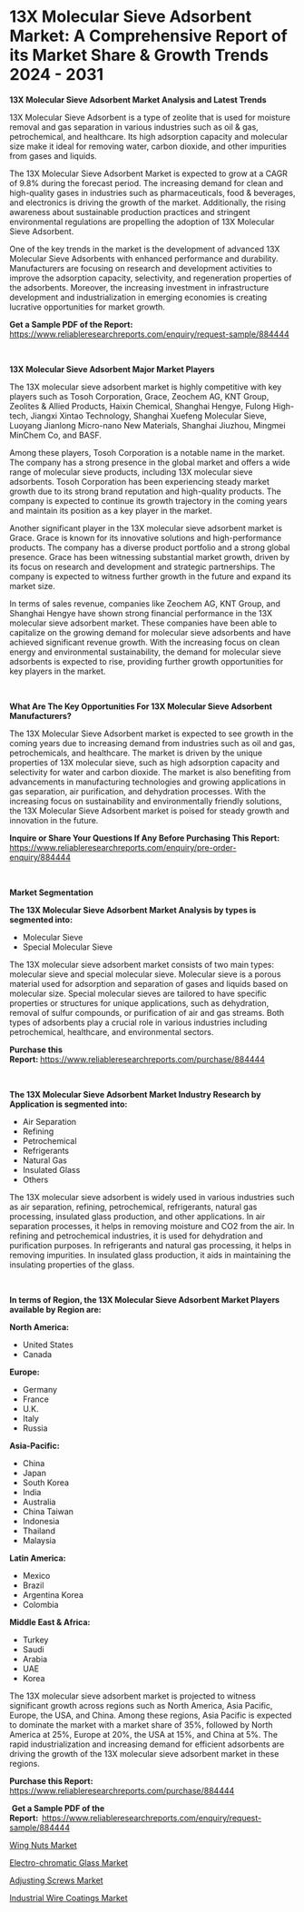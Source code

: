 <p><h1>13X Molecular Sieve Adsorbent Market: A Comprehensive Report of its Market Share & Growth Trends 2024 - 2031</h1></p><p><strong>13X Molecular Sieve Adsorbent Market Analysis and Latest Trends</strong></p>
<p><p>13X Molecular Sieve Adsorbent is a type of zeolite that is used for moisture removal and gas separation in various industries such as oil & gas, petrochemical, and healthcare. Its high adsorption capacity and molecular size make it ideal for removing water, carbon dioxide, and other impurities from gases and liquids.</p><p>The 13X Molecular Sieve Adsorbent Market is expected to grow at a CAGR of 9.8% during the forecast period. The increasing demand for clean and high-quality gases in industries such as pharmaceuticals, food & beverages, and electronics is driving the growth of the market. Additionally, the rising awareness about sustainable production practices and stringent environmental regulations are propelling the adoption of 13X Molecular Sieve Adsorbent.</p><p>One of the key trends in the market is the development of advanced 13X Molecular Sieve Adsorbents with enhanced performance and durability. Manufacturers are focusing on research and development activities to improve the adsorption capacity, selectivity, and regeneration properties of the adsorbents. Moreover, the increasing investment in infrastructure development and industrialization in emerging economies is creating lucrative opportunities for market growth.</p></p>
<p><strong>Get a Sample PDF of the Report:&nbsp;</strong> <a href="https://www.reliableresearchreports.com/enquiry/request-sample/884444">https://www.reliableresearchreports.com/enquiry/request-sample/884444</a></p>
<p>&nbsp;</p>
<p><strong>13X Molecular Sieve Adsorbent Major Market Players</strong></p>
<p><p>The 13X molecular sieve adsorbent market is highly competitive with key players such as Tosoh Corporation, Grace, Zeochem AG, KNT Group, Zeolites & Allied Products, Haixin Chemical, Shanghai Hengye, Fulong High-tech, Jiangxi Xintao Technology, Shanghai Xuefeng Molecular Sieve, Luoyang Jianlong Micro-nano New Materials, Shanghai Jiuzhou, Mingmei MinChem Co, and BASF.</p><p>Among these players, Tosoh Corporation is a notable name in the market. The company has a strong presence in the global market and offers a wide range of molecular sieve products, including 13X molecular sieve adsorbents. Tosoh Corporation has been experiencing steady market growth due to its strong brand reputation and high-quality products. The company is expected to continue its growth trajectory in the coming years and maintain its position as a key player in the market.</p><p>Another significant player in the 13X molecular sieve adsorbent market is Grace. Grace is known for its innovative solutions and high-performance products. The company has a diverse product portfolio and a strong global presence. Grace has been witnessing substantial market growth, driven by its focus on research and development and strategic partnerships. The company is expected to witness further growth in the future and expand its market size.</p><p>In terms of sales revenue, companies like Zeochem AG, KNT Group, and Shanghai Hengye have shown strong financial performance in the 13X molecular sieve adsorbent market. These companies have been able to capitalize on the growing demand for molecular sieve adsorbents and have achieved significant revenue growth. With the increasing focus on clean energy and environmental sustainability, the demand for molecular sieve adsorbents is expected to rise, providing further growth opportunities for key players in the market.</p></p>
<p>&nbsp;</p>
<p><strong>What Are The Key Opportunities For 13X Molecular Sieve Adsorbent Manufacturers?</strong></p>
<p><p>The 13X Molecular Sieve Adsorbent market is expected to see growth in the coming years due to increasing demand from industries such as oil and gas, petrochemicals, and healthcare. The market is driven by the unique properties of 13X molecular sieve, such as high adsorption capacity and selectivity for water and carbon dioxide. The market is also benefiting from advancements in manufacturing technologies and growing applications in gas separation, air purification, and dehydration processes. With the increasing focus on sustainability and environmentally friendly solutions, the 13X Molecular Sieve Adsorbent market is poised for steady growth and innovation in the future.</p></p>
<p><strong>Inquire or Share Your Questions If Any Before Purchasing This Report:</strong> <a href="https://www.reliableresearchreports.com/enquiry/pre-order-enquiry/884444">https://www.reliableresearchreports.com/enquiry/pre-order-enquiry/884444</a></p>
<p>&nbsp;</p>
<p><strong>Market Segmentation</strong></p>
<p><strong>The 13X Molecular Sieve Adsorbent Market Analysis by types is segmented into:</strong></p>
<p><ul><li>Molecular Sieve</li><li>Special Molecular Sieve</li></ul></p>
<p><p>The 13X molecular sieve adsorbent market consists of two main types: molecular sieve and special molecular sieve. Molecular sieve is a porous material used for adsorption and separation of gases and liquids based on molecular size. Special molecular sieves are tailored to have specific properties or structures for unique applications, such as dehydration, removal of sulfur compounds, or purification of air and gas streams. Both types of adsorbents play a crucial role in various industries including petrochemical, healthcare, and environmental sectors.</p></p>
<p><strong>Purchase this Report:&nbsp;</strong><a href="https://www.reliableresearchreports.com/purchase/884444">https://www.reliableresearchreports.com/purchase/884444</a></p>
<p>&nbsp;</p>
<p><strong>The 13X Molecular Sieve Adsorbent Market Industry Research by Application is segmented into:</strong></p>
<p><ul><li>Air Separation</li><li>Refining</li><li>Petrochemical</li><li>Refrigerants</li><li>Natural Gas</li><li>Insulated Glass</li><li>Others</li></ul></p>
<p><p>The 13X molecular sieve adsorbent is widely used in various industries such as air separation, refining, petrochemical, refrigerants, natural gas processing, insulated glass production, and other applications. In air separation processes, it helps in removing moisture and CO2 from the air. In refining and petrochemical industries, it is used for dehydration and purification purposes. In refrigerants and natural gas processing, it helps in removing impurities. In insulated glass production, it aids in maintaining the insulating properties of the glass.</p></p>
<p>&nbsp;</p>
<p><strong>In terms of Region, the 13X Molecular Sieve Adsorbent Market Players available by Region are:</strong></p>
<p>
    <p> <strong> North America: </strong>
        <ul>
            <li>United States</li>
            <li>Canada</li>
        </ul>
        </p> 
    <p> <strong> Europe: </strong>
        <ul>
            <li>Germany</li>
            <li>France</li>
            <li>U.K.</li>
            <li>Italy</li>
            <li>Russia</li>
        </ul>
        </p> 
    <p> <strong> Asia-Pacific: </strong>
        <ul>
            <li>China</li>
            <li>Japan</li>
            <li>South Korea</li>
            <li>India</li>
            <li>Australia</li>
            <li>China Taiwan</li>
            <li>Indonesia</li>
            <li>Thailand</li>
            <li>Malaysia</li>
        </ul>
        </p> 
    <p> <strong> Latin America: </strong>
        <ul>
            <li>Mexico</li>
            <li>Brazil</li>
            <li>Argentina Korea</li>
            <li>Colombia</li>
        </ul>
        </p> 
    <p> <strong> Middle East & Africa: </strong>
        <ul>
            <li>Turkey</li>
            <li>Saudi</li>
            <li>Arabia</li>
            <li>UAE</li>
            <li>Korea</li>
        </ul>
    </p>
    </p>
<p><p>The 13X molecular sieve adsorbent market is projected to witness significant growth across regions such as North America, Asia Pacific, Europe, the USA, and China. Among these regions, Asia Pacific is expected to dominate the market with a market share of 35%, followed by North America at 25%, Europe at 20%, the USA at 15%, and China at 5%. The rapid industrialization and increasing demand for efficient adsorbents are driving the growth of the 13X molecular sieve adsorbent market in these regions.</p></p>
<p><strong>Purchase this Report: </strong><a href="https://www.reliableresearchreports.com/purchase/884444">https://www.reliableresearchreports.com/purchase/884444</a></p>
<p>&nbsp;<strong>Get a Sample PDF of the Report:&nbsp;&nbsp;</strong><a href="https://www.reliableresearchreports.com/enquiry/request-sample/884444">https://www.reliableresearchreports.com/enquiry/request-sample/884444</a></p>
<p><strong></strong></p>
<p><p><a href="https://issuu.com/reportprime-2/docs/wing-nuts-market-size-2030.pptx">Wing Nuts Market</a></p><p><a href="https://github.com/eeaveuhhh/Market-Research-Report-List-1/blob/main/electro-chromatic-glass-market.md">Electro-chromatic Glass Market</a></p><p><a href="https://issuu.com/reportprime-2/docs/adjusting-screws-market-size-2030.pptx">Adjusting Screws Market</a></p><p><a href="https://github.com/brentleyjimmiealvaradoz4l1rea/Market-Research-Report-List-1/blob/main/industrial-wire-coatings-market.md">Industrial Wire Coatings Market</a></p></p>